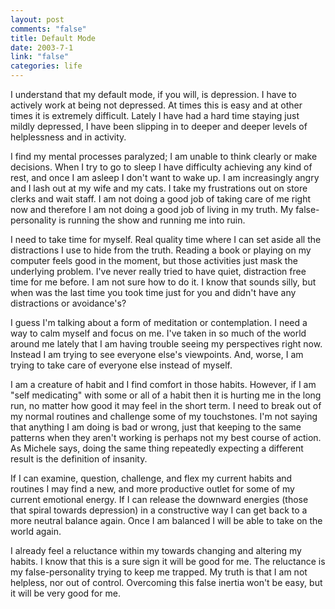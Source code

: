 ```yaml
--- 
layout: post
comments: "false"
title: Default Mode
date: 2003-7-1
link: "false"
categories: life
---
```

I understand that my default mode, if you will, is depression. I have to actively work at being not depressed. At times this is easy and at other times it is extremely difficult. Lately I have had a hard time staying just mildly depressed, I have been slipping in to deeper and deeper levels of helplessness and in activity.

I find my mental processes paralyzed; I am unable to think clearly or make decisions. When I try to go to sleep I have difficulty achieving any kind of rest, and once I am asleep I don't want to wake up. I am increasingly angry and I lash out at my wife and my cats. I take my frustrations out on store clerks and wait staff. I am not doing a good job of taking care of me right now and therefore I am not doing a good job of living in my truth. My false-personality is running the show and running me into ruin.

I need to take time for myself. Real quality time where I can set aside all the distractions I use to hide from the truth. Reading a book or playing on my computer feels good in the moment, but those activities just mask the underlying problem. I've never really tried to have quiet, distraction free time for me before. I am not sure how to do it. I know that sounds silly, but when was the last time you took time just for you and didn't have any distractions or avoidance's?

I guess I'm talking about a form of meditation or contemplation. I need a way to calm myself and focus on me. I've taken in so much of the world around me lately that I am having trouble seeing my perspectives right now. Instead I am trying to see everyone else's viewpoints. And, worse, I am trying to take care of everyone else instead of myself.

I am a creature of habit and I find comfort in those habits. However, if I am "self medicating" with some or all of a habit then it is hurting me in the long run, no matter how good it may feel in the short term. I need to break out of my normal routines and challenge some of my touchstones. I'm not saying that anything I am doing is bad or wrong, just that keeping to the same patterns when they aren't working is perhaps not my best course of action. As Michele says, doing the same thing repeatedly expecting a different result is the definition of insanity.

If I can examine, question, challenge, and flex my current habits and routines I may find a new, and more productive outlet for some of my current emotional energy. If I can release the downward energies (those that spiral towards depression) in a constructive way I can get back to a more neutral balance again. Once I am balanced I will be able to take on the world again.

I already feel a reluctance within my towards changing and altering my habits. I know that this is a sure sign it will be good for me. The reluctance is my false-personality trying to keep me trapped. My truth is that I am not helpless, nor out of control. Overcoming this false inertia won't be easy, but it will be very good for me.
